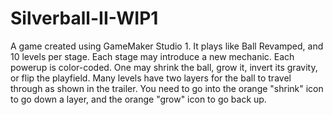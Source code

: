 # Silverball-II-WIP1
A game created using GameMaker Studio 1. It plays like Ball Revamped, and 10 levels per stage. Each stage may introduce a new mechanic. Each powerup is color-coded. One may shrink the ball, grow it, invert its gravity, or flip the playfield. Many levels have two layers for the ball to travel through as shown in the trailer. You need to go into the orange "shrink" icon to go down a layer, and the orange "grow" icon to go back up.
